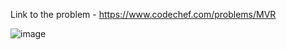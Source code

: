 Link to the problem - https://www.codechef.com/problems/MVR


![image](https://github.com/Haleshot/Competitive-Programming/assets/57552973/2b7a65bf-6960-433e-afeb-70fef0f9bd0d)
